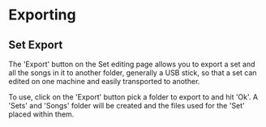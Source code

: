 # Exporting

## Set Export

The 'Export' button on the Set editing page allows you to export a set and all the songs in it to another folder, generally a USB stick, so that a set can edited on one machine and easily transported to another.

To use, click on the 'Export' button pick a folder to export to and hit 'Ok'. A 'Sets' and 'Songs' folder will be created and the files used for the 'Set' placed within them.
